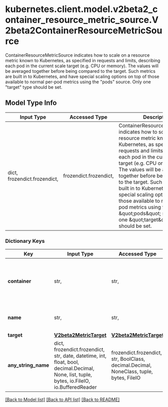 # kubernetes.client.model.v2beta2_container_resource_metric_source.V2beta2ContainerResourceMetricSource

ContainerResourceMetricSource indicates how to scale on a resource metric known to Kubernetes, as specified in requests and limits, describing each pod in the current scale target (e.g. CPU or memory).  The values will be averaged together before being compared to the target.  Such metrics are built in to Kubernetes, and have special scaling options on top of those available to normal per-pod metrics using the \"pods\" source.  Only one \"target\" type should be set.

## Model Type Info
Input Type | Accessed Type | Description | Notes
------------ | ------------- | ------------- | -------------
dict, frozendict.frozendict,  | frozendict.frozendict,  | ContainerResourceMetricSource indicates how to scale on a resource metric known to Kubernetes, as specified in requests and limits, describing each pod in the current scale target (e.g. CPU or memory).  The values will be averaged together before being compared to the target.  Such metrics are built in to Kubernetes, and have special scaling options on top of those available to normal per-pod metrics using the \&quot;pods\&quot; source.  Only one \&quot;target\&quot; type should be set. | 

### Dictionary Keys
Key | Input Type | Accessed Type | Description | Notes
------------ | ------------- | ------------- | ------------- | -------------
**container** | str,  | str,  | container is the name of the container in the pods of the scaling target | 
**name** | str,  | str,  | name is the name of the resource in question. | 
**target** | [**V2beta2MetricTarget**](V2beta2MetricTarget.md) | [**V2beta2MetricTarget**](V2beta2MetricTarget.md) |  | 
**any_string_name** | dict, frozendict.frozendict, str, date, datetime, int, float, bool, decimal.Decimal, None, list, tuple, bytes, io.FileIO, io.BufferedReader | frozendict.frozendict, str, BoolClass, decimal.Decimal, NoneClass, tuple, bytes, FileIO | any string name can be used but the value must be the correct type | [optional]

[[Back to Model list]](../../README.md#documentation-for-models) [[Back to API list]](../../README.md#documentation-for-api-endpoints) [[Back to README]](../../README.md)

